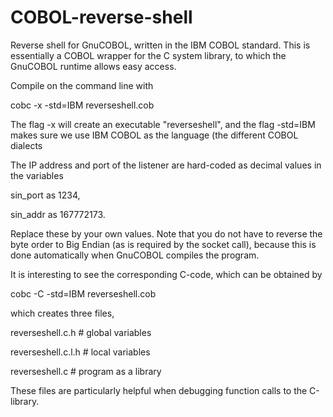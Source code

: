 # COBOL-reverse-shell
Reverse shell for GnuCOBOL, written in the IBM COBOL standard.
This is essentially a COBOL wrapper for the C system library, to which the GnuCOBOL runtime allows easy access.

Compile on the command line with

  cobc -x -std=IBM reverseshell.cob
  
The flag -x will create an executable "reverseshell", and the flag -std=IBM makes sure we use IBM COBOL as the language (the different COBOL dialects

The IP address and port of the listener are hard-coded as decimal values in the variables

  sin_port as 1234,
  
  sin_addr as 167772173.
  
Replace these by your own values. Note that you do not have to reverse the byte order to Big Endian (as is required by the socket call), because this is done automatically when GnuCOBOL compiles the program.

It is interesting to see the corresponding C-code, which can be obtained by

  cobc -C -std=IBM reverseshell.cob
  
which creates three files,

  reverseshell.c.h    # global variables
  
  reverseshell.c.l.h  # local variables
  
  reverseshell.c      # program as a library
  
These files are particularly helpful when debugging function calls to the C-library.
